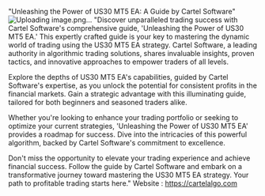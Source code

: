 "Unleashing the Power of US30 MT5 EA: A Guide by Cartel Software"![Uploading image.png…]()
"Discover unparalleled trading success with Cartel Software's comprehensive guide, 'Unleashing the Power of US30 MT5 EA.' This expertly crafted guide is your key to mastering the dynamic world of trading using the US30 MT5 EA strategy. Cartel Software, a leading authority in algorithmic trading solutions, shares invaluable insights, proven tactics, and innovative approaches to empower traders of all levels.

Explore the depths of US30 MT5 EA's capabilities, guided by Cartel Software's expertise, as you unlock the potential for consistent profits in the financial markets. Gain a strategic advantage with this illuminating guide, tailored for both beginners and seasoned traders alike.

Whether you're looking to enhance your trading portfolio or seeking to optimize your current strategies, 'Unleashing the Power of US30 MT5 EA' provides a roadmap for success. Dive into the intricacies of this powerful algorithm, backed by Cartel Software's commitment to excellence.

Don't miss the opportunity to elevate your trading experience and achieve financial success. Follow the guide by Cartel Software and embark on a transformative journey toward mastering the US30 MT5 EA strategy. Your path to profitable trading starts here."
Website : https://cartelalgo.com
